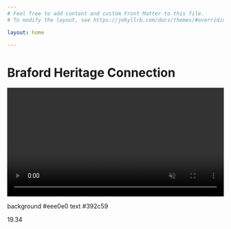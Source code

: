 ```yaml
---
# Feel free to add content and custom Front Matter to this file.
# To modify the layout, see https://jekyllrb.com/docs/themes/#overriding-theme-defaults

layout: home

---
```


# Braford Heritage Connection
<video autoplay muted="TRUE" width="100%" src="images/bhc-animated.mp4">Animated BHC Logo</video>

background #eee0e0
text #392c59

19.34


